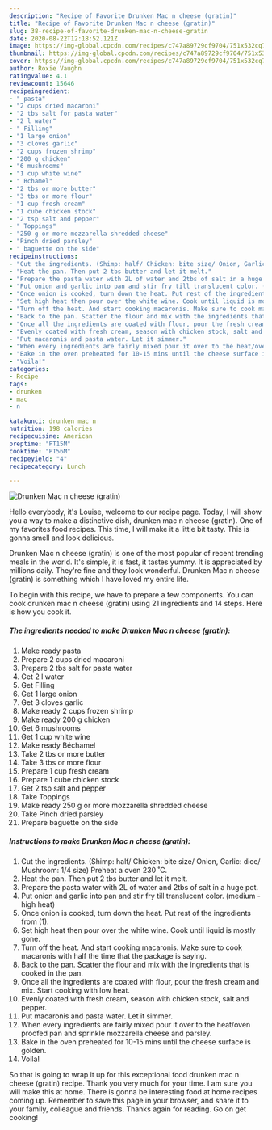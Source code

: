 ```yaml
---
description: "Recipe of Favorite Drunken Mac n cheese (gratin)"
title: "Recipe of Favorite Drunken Mac n cheese (gratin)"
slug: 38-recipe-of-favorite-drunken-mac-n-cheese-gratin
date: 2020-08-22T12:18:52.121Z
image: https://img-global.cpcdn.com/recipes/c747a89729cf9704/751x532cq70/drunken-mac-n-cheese-gratin-recipe-main-photo.jpg
thumbnail: https://img-global.cpcdn.com/recipes/c747a89729cf9704/751x532cq70/drunken-mac-n-cheese-gratin-recipe-main-photo.jpg
cover: https://img-global.cpcdn.com/recipes/c747a89729cf9704/751x532cq70/drunken-mac-n-cheese-gratin-recipe-main-photo.jpg
author: Roxie Vaughn
ratingvalue: 4.1
reviewcount: 15646
recipeingredient:
- " pasta"
- "2 cups dried macaroni"
- "2 tbs salt for pasta water"
- "2 l water"
- " Filling"
- "1 large onion"
- "3 cloves garlic"
- "2 cups frozen shrimp"
- "200 g chicken"
- "6 mushrooms"
- "1 cup white wine"
- " Bchamel"
- "2 tbs or more butter"
- "3 tbs or more flour"
- "1 cup fresh cream"
- "1 cube chicken stock"
- "2 tsp salt and pepper"
- " Toppings"
- "250 g or more mozzarella shredded cheese"
- "Pinch dried parsley"
- " baguette on the side"
recipeinstructions:
- "Cut the ingredients. (Shimp: half/ Chicken: bite size/ Onion, Garlic: dice/ Mushroom: 1/4 size) Preheat a oven 230 ˚C."
- "Heat the pan. Then put 2 tbs butter and let it melt."
- "Prepare the pasta water with 2L of water and 2tbs of salt in a huge pot."
- "Put onion and garlic into pan and stir fry till translucent color. (medium - high heat)"
- "Once onion is cooked, turn down the heat. Put rest of the ingredients from (1)."
- "Set high heat then pour over the white wine. Cook until liquid is mostly gone."
- "Turn off the heat. And start cooking macaronis. Make sure to cook macaronis with half the time that the package is saying."
- "Back to the pan. Scatter the flour and mix with the ingredients that is cooked in the pan."
- "Once all the ingredients are coated with flour, pour the fresh cream and mix. Start cooking with low heat."
- "Evenly coated with fresh cream, season with chicken stock, salt and pepper."
- "Put macaronis and pasta water. Let it simmer."
- "When every ingredients are fairly mixed pour it over to the heat/oven proofed pan and sprinkle mozzarella cheese and parsley."
- "Bake in the oven preheated for 10-15 mins until the cheese surface is golden."
- "Voila!"
categories:
- Recipe
tags:
- drunken
- mac
- n

katakunci: drunken mac n 
nutrition: 198 calories
recipecuisine: American
preptime: "PT15M"
cooktime: "PT56M"
recipeyield: "4"
recipecategory: Lunch

---
```



![Drunken Mac n cheese (gratin)](https://img-global.cpcdn.com/recipes/c747a89729cf9704/751x532cq70/drunken-mac-n-cheese-gratin-recipe-main-photo.jpg)

Hello everybody, it's Louise, welcome to our recipe page. Today, I will show you a way to make a distinctive dish, drunken mac n cheese (gratin). One of my favorites food recipes. This time, I will make it a little bit tasty. This is gonna smell and look delicious.



Drunken Mac n cheese (gratin) is one of the most popular of recent trending meals in the world. It's simple, it is fast, it tastes yummy. It is appreciated by millions daily. They're fine and they look wonderful. Drunken Mac n cheese (gratin) is something which I have loved my entire life.


To begin with this recipe, we have to prepare a few components. You can cook drunken mac n cheese (gratin) using 21 ingredients and 14 steps. Here is how you cook it.

<!--inarticleads1-->

##### The ingredients needed to make Drunken Mac n cheese (gratin):

1. Make ready  pasta
1. Prepare 2 cups dried macaroni
1. Prepare 2 tbs salt for pasta water
1. Get 2 l water
1. Get  Filling
1. Get 1 large onion
1. Get 3 cloves garlic
1. Make ready 2 cups frozen shrimp
1. Make ready 200 g chicken
1. Get 6 mushrooms
1. Get 1 cup white wine
1. Make ready  Béchamel
1. Take 2 tbs or more butter
1. Take 3 tbs or more flour
1. Prepare 1 cup fresh cream
1. Prepare 1 cube chicken stock
1. Get 2 tsp salt and pepper
1. Take  Toppings
1. Make ready 250 g or more mozzarella shredded cheese
1. Take Pinch dried parsley
1. Prepare  baguette on the side




<!--inarticleads2-->

##### Instructions to make Drunken Mac n cheese (gratin):

1. Cut the ingredients. (Shimp: half/ Chicken: bite size/ Onion, Garlic: dice/ Mushroom: 1/4 size) Preheat a oven 230 ˚C.
1. Heat the pan. Then put 2 tbs butter and let it melt.
1. Prepare the pasta water with 2L of water and 2tbs of salt in a huge pot.
1. Put onion and garlic into pan and stir fry till translucent color. (medium - high heat)
1. Once onion is cooked, turn down the heat. Put rest of the ingredients from (1).
1. Set high heat then pour over the white wine. Cook until liquid is mostly gone.
1. Turn off the heat. And start cooking macaronis. Make sure to cook macaronis with half the time that the package is saying.
1. Back to the pan. Scatter the flour and mix with the ingredients that is cooked in the pan.
1. Once all the ingredients are coated with flour, pour the fresh cream and mix. Start cooking with low heat.
1. Evenly coated with fresh cream, season with chicken stock, salt and pepper.
1. Put macaronis and pasta water. Let it simmer.
1. When every ingredients are fairly mixed pour it over to the heat/oven proofed pan and sprinkle mozzarella cheese and parsley.
1. Bake in the oven preheated for 10-15 mins until the cheese surface is golden.
1. Voila!




So that is going to wrap it up for this exceptional food drunken mac n cheese (gratin) recipe. Thank you very much for your time. I am sure you will make this at home. There is gonna be interesting food at home recipes coming up. Remember to save this page in your browser, and share it to your family, colleague and friends. Thanks again for reading. Go on get cooking!
